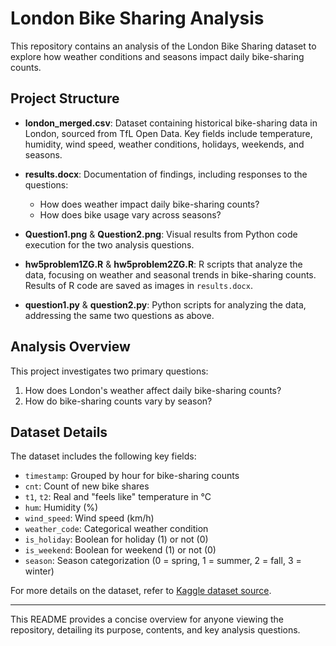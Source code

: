# London Bike Sharing Analysis

This repository contains an analysis of the London Bike Sharing dataset to explore how weather conditions and seasons impact daily bike-sharing counts.

## Project Structure

- **london_merged.csv**: Dataset containing historical bike-sharing data in London, sourced from TfL Open Data. Key fields include temperature, humidity, wind speed, weather conditions, holidays, weekends, and seasons.
  
- **results.docx**: Documentation of findings, including responses to the questions:
  - How does weather impact daily bike-sharing counts?
  - How does bike usage vary across seasons?

- **Question1.png** & **Question2.png**: Visual results from Python code execution for the two analysis questions.

- **hw5problem1ZG.R** & **hw5problem2ZG.R**: R scripts that analyze the data, focusing on weather and seasonal trends in bike-sharing counts. Results of R code are saved as images in `results.docx`.

- **question1.py** & **question2.py**: Python scripts for analyzing the data, addressing the same two questions as above.

## Analysis Overview

This project investigates two primary questions:
1. How does London's weather affect daily bike-sharing counts?
2. How do bike-sharing counts vary by season?

## Dataset Details

The dataset includes the following key fields:
- `timestamp`: Grouped by hour for bike-sharing counts
- `cnt`: Count of new bike shares
- `t1`, `t2`: Real and "feels like" temperature in °C
- `hum`: Humidity (%)
- `wind_speed`: Wind speed (km/h)
- `weather_code`: Categorical weather condition
- `is_holiday`: Boolean for holiday (1) or not (0)
- `is_weekend`: Boolean for weekend (1) or not (0)
- `season`: Season categorization (0 = spring, 1 = summer, 2 = fall, 3 = winter)

For more details on the dataset, refer to [Kaggle dataset source](https://www.kaggle.com/datasets/hmavrodiev/london-bike-sharing-dataset).

---

This README provides a concise overview for anyone viewing the repository, detailing its purpose, contents, and key analysis questions.
